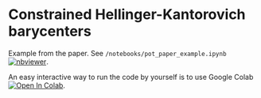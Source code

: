 # Constrained Hellinger-Kantorovich barycenters 

Example from the paper. See `/notebooks/pot_paper_example.ipynb`  [![nbviewer](https://raw.githubusercontent.com/jupyter/design/master/logos/Badges/nbviewer_badge.svg)](https://nbviewer.org/github/mbuze/CHK_barycenters/blob/main/notebooks/pot_paper_example.ipynb?flush_cache=true).

An easy interactive way to run the code by yourself is to use Google Colab  [![Open In Colab](https://colab.research.google.com/assets/colab-badge.svg)](https://colab.research.google.com/github/mbuze/CHK_barycenters/blob/main/notebooks/pot_paper_example.ipynb). 
